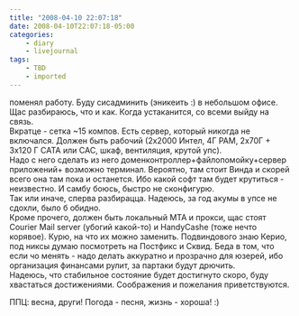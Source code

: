 ```yaml
---
title: "2008-04-10 22:07:18"
date: 2008-04-10T22:07:18-05:00
categories:
    - diary
    - livejournal
tags:
    - TBD
    - imported
---
```


поменял работу. Буду сисадминить (эникеить :) в небольшом офисе. Щас разбираюсь, что и как. Когда устаканится, со всеми выйду на связь.  
Вкратце - сетка ~15 компов. Есть сервер, который никогда не включался. Должен быть рабочий (2х2000 Интел, 4Г РАМ, 2х70Г + 3х120 Г САТА или САС, шкаф, вентиляция, крутой упс).  
Надо с него сделать из него доменконтроллер+файлопомойку+сервер приложений+ возможно терминал. Вероятно, там стоит Винда и скорей всего она там пока и останется. Ибо какой софт там будет крутиться - неизвестно. И самбу боюсь, быстро не сконфигурю.  
Так или иначе, сперва разбирацца. Надеюсь, за год акумы в упсе не сдохли, было б обидно.  
Кроме прочего, должен быть локальный МТА и прокси, щас стоят Courier Mail server (убогий какой-то) и HandyCashe (тоже нечто корявое). Курю, на что их можно заменить. Подвиндового знаю Керио, под никсы думаю посмотреть на Постфикс и Сквид. Беда в том, что если чо менять - надо делать аккуратно и прозрачно для юзерей, ибо организация финансами рулит, за партаки будут дрючить.  
Надеюсь, что стабильное состояние будет достигнуто скоро, буду хвастаться достижениями. Соображения и пожелания приветствуются.  
  
ППЦ: весна, други! Погода - песня, жизнь - хороша! :)